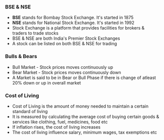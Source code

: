 ### BSE & NSE
- **BSE** stands for Bombay Stock Exchange. It's started in 1875
- **NSE** stands for National Stock Exchange. It's started in 1992
- Stock Exchange is a platform that provides facilities for brokers & traders to trade stocks
- BSE & NSE are both India's Premier Stock Exchanges
- A stock can be listed on both BSE & NSE for trading
### Bulls & Bears
- Bull Market - Stock prices moves continuously up
- Bear Market - Stock prices moves continuously down
- A Market is said to be in Bear or Bull Phase if there is change of atleast 20% down or up in overall market
### Cost of Living
- Cost of Living is the amount of money needed to maintain a certain standard of living
- It is measured by calculating the average cost of buying certain goods & services like clothing, fuel, medicines, food etc
- If inflation rises, the cost of living increases
- The cost of living influence salary, minimum wages, tax exemptions etc
